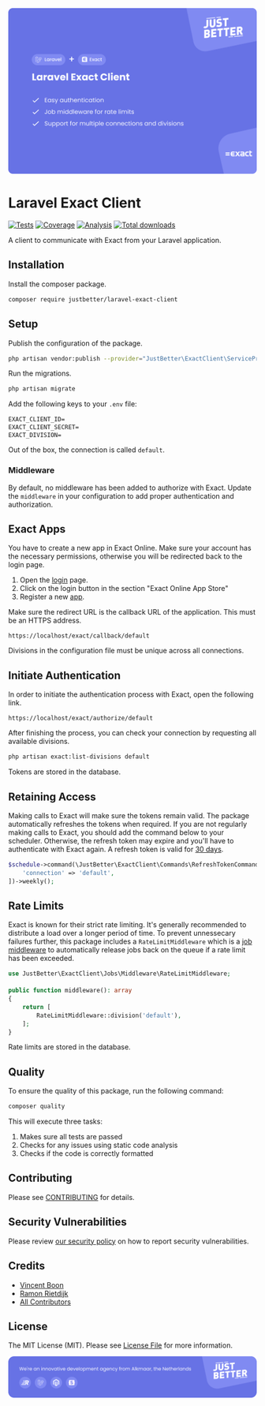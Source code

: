 <a href="https://github.com/justbetter/laravel-exact-client" title="Exact Client">
    <img src="./art/banner.svg" alt="Banner">
</a>

# Laravel Exact Client

<p>
    <a href="https://github.com/justbetter/laravel-exact-client"><img src="https://img.shields.io/github/actions/workflow/status/justbetter/laravel-exact-client/tests.yml?label=tests&style=flat-square" alt="Tests"></a>
    <a href="https://github.com/justbetter/laravel-exact-client"><img src="https://img.shields.io/github/actions/workflow/status/justbetter/laravel-exact-client/coverage.yml?label=coverage&style=flat-square" alt="Coverage"></a>
    <a href="https://github.com/justbetter/laravel-exact-client"><img src="https://img.shields.io/github/actions/workflow/status/justbetter/laravel-exact-client/analyse.yml?label=analysis&style=flat-square" alt="Analysis"></a>
    <a href="https://github.com/justbetter/laravel-exact-client"><img src="https://img.shields.io/packagist/dt/justbetter/laravel-exact-client?color=blue&style=flat-square" alt="Total downloads"></a>
</p>

A client to communicate with Exact from your Laravel application.

## Installation

Install the composer package.

```bash
composer require justbetter/laravel-exact-client
```

## Setup

Publish the configuration of the package.

```bash
php artisan vendor:publish --provider="JustBetter\ExactClient\ServiceProvider" --tag=config
```

Run the migrations.

```bash
php artisan migrate
```

Add the following keys to your `.env` file:

```dotenv
EXACT_CLIENT_ID=
EXACT_CLIENT_SECRET=
EXACT_DIVISION=
```

Out of the box, the connection is called `default`.

### Middleware

By default, no middleware has been added to authorize with Exact. Update the `middleware` in your configuration to add proper authentication and authorization.

## Exact Apps

You have to create a new app in Exact Online. Make sure your account has the necessary permissions, otherwise you will be redirected back to the login page.

1. Open the [login](https://www.exact.com/login) page.
2. Click on the login button in the section "Exact Online App Store"
3. Register a new [app](https://apps.exactonline.com).

Make sure the redirect URL is the callback URL of the application. This must be an HTTPS address.

```
https://localhost/exact/callback/default
```

Divisions in the configuration file must be unique across all connections.

## Initiate Authentication

In order to initiate the authentication process with Exact, open the following link.

```
https://localhost/exact/authorize/default
```

After finishing the process, you can check your connection by requesting all available divisions.

```bash
php artisan exact:list-divisions default
```

Tokens are stored in the database.

## Retaining Access

Making calls to Exact will make sure the tokens remain valid. The package automatically refreshes the tokens when required. If you are not regularly making calls to Exact, you should add the command below to your scheduler. Otherwise, the refresh token may expire and you'll have to authenticate with Exact again. A refresh token is valid for [30 days](https://support.exactonline.com/community/s/knowledge-base#All-All-DNO-Content-oauth-eol-oauth-devstep3).

```php
$schedule->command(\JustBetter\ExactClient\Commands\RefreshTokenCommand::class, [
    'connection' => 'default',
])->weekly();
```

## Rate Limits

Exact is known for their strict rate limiting. It's generally recommended to distribute a load over a longer period of time. To prevent unnessecary failures further, this package includes a `RateLimitMiddleware` which is a [job middleware](https://laravel.com/docs/12.x/queues#job-middleware) to automatically release jobs back on the queue if a rate limit has been exceeded.

```php
use JustBetter\ExactClient\Jobs\Middleware\RateLimitMiddleware;

public function middleware(): array
{
    return [
        RateLimitMiddleware::division('default'),
    ];
}
```

Rate limits are stored in the database.

## Quality

To ensure the quality of this package, run the following command:

```bash
composer quality
```

This will execute three tasks:

1. Makes sure all tests are passed
2. Checks for any issues using static code analysis
3. Checks if the code is correctly formatted

## Contributing

Please see [CONTRIBUTING](.github/CONTRIBUTING.md) for details.

## Security Vulnerabilities

Please review [our security policy](../../security/policy) on how to report security vulnerabilities.

## Credits

- [Vincent Boon](https://github.com/VincentBean)
- [Ramon Rietdijk](https://github.com/ramonrietdijk)
- [All Contributors](../../contributors)

## License

The MIT License (MIT). Please see [License File](LICENSE.md) for more information.

<a href="https://justbetter.nl" title="JustBetter">
    <img src="./art/footer.svg" alt="JustBetter logo">
</a>
